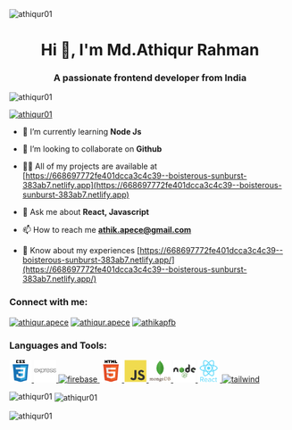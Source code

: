 <p><img align="center" src="https://i.ibb.co/JKnVLgQ/git-bannar.png" alt="athiqur01" /></p>
<h1 align="center">Hi 👋, I'm Md.Athiqur Rahman</h1>
<h3 align="center">A passionate frontend developer from India</h3>

<p align="left"> <img src="https://komarev.com/ghpvc/?username=athiqur01&label=Profile%20views&color=0e75b6&style=flat" alt="athiqur01" /> </p>

<p align="left"> <a href="https://github.com/ryo-ma/github-profile-trophy"><img src="https://github-profile-trophy.vercel.app/?username=athiqur01" alt="athiqur01" /></a> </p>

- 🌱 I’m currently learning **Node Js**

- 👯 I’m looking to collaborate on **Github**

- 👨‍💻 All of my projects are available at [https://668697772fe401dcca3c4c39--boisterous-sunburst-383ab7.netlify.app](https://668697772fe401dcca3c4c39--boisterous-sunburst-383ab7.netlify.app)

- 💬 Ask me about **React, Javascript**

- 📫 How to reach me **athik.apece@gmail.com**

- 📄 Know about my experiences [https://668697772fe401dcca3c4c39--boisterous-sunburst-383ab7.netlify.app/](https://668697772fe401dcca3c4c39--boisterous-sunburst-383ab7.netlify.app/)

<h3 align="left">Connect with me:</h3>
<p align="left">
<a href="https://linkedin.com/in/athiqur.apece" target="blank"><img align="center" src="https://raw.githubusercontent.com/rahuldkjain/github-profile-readme-generator/master/src/images/icons/Social/linked-in-alt.svg" alt="athiqur.apece" height="30" width="40" /></a>
<a href="https://fb.com/athiqur.apece" target="blank"><img align="center" src="https://raw.githubusercontent.com/rahuldkjain/github-profile-readme-generator/master/src/images/icons/Social/facebook.svg" alt="athiqur.apece" height="30" width="40" /></a>
<a href="https://instagram.com/athikapfb" target="blank"><img align="center" src="https://raw.githubusercontent.com/rahuldkjain/github-profile-readme-generator/master/src/images/icons/Social/instagram.svg" alt="athikapfb" height="30" width="40" /></a>
</p>

<h3 align="left">Languages and Tools:</h3>
<p align="left"> <a href="https://www.w3schools.com/css/" target="_blank" rel="noreferrer"> <img src="https://raw.githubusercontent.com/devicons/devicon/master/icons/css3/css3-original-wordmark.svg" alt="css3" width="40" height="40"/> </a> <a href="https://expressjs.com" target="_blank" rel="noreferrer"> <img src="https://raw.githubusercontent.com/devicons/devicon/master/icons/express/express-original-wordmark.svg" alt="express" width="40" height="40"/> </a> <a href="https://firebase.google.com/" target="_blank" rel="noreferrer"> <img src="https://www.vectorlogo.zone/logos/firebase/firebase-icon.svg" alt="firebase" width="40" height="40"/> </a> <a href="https://www.w3.org/html/" target="_blank" rel="noreferrer"> <img src="https://raw.githubusercontent.com/devicons/devicon/master/icons/html5/html5-original-wordmark.svg" alt="html5" width="40" height="40"/> </a> <a href="https://developer.mozilla.org/en-US/docs/Web/JavaScript" target="_blank" rel="noreferrer"> <img src="https://raw.githubusercontent.com/devicons/devicon/master/icons/javascript/javascript-original.svg" alt="javascript" width="40" height="40"/> </a> <a href="https://www.mongodb.com/" target="_blank" rel="noreferrer"> <img src="https://raw.githubusercontent.com/devicons/devicon/master/icons/mongodb/mongodb-original-wordmark.svg" alt="mongodb" width="40" height="40"/> </a> <a href="https://nodejs.org" target="_blank" rel="noreferrer"> <img src="https://raw.githubusercontent.com/devicons/devicon/master/icons/nodejs/nodejs-original-wordmark.svg" alt="nodejs" width="40" height="40"/> </a> <a href="https://reactjs.org/" target="_blank" rel="noreferrer"> <img src="https://raw.githubusercontent.com/devicons/devicon/master/icons/react/react-original-wordmark.svg" alt="react" width="40" height="40"/> </a> <a href="https://tailwindcss.com/" target="_blank" rel="noreferrer"> <img src="https://www.vectorlogo.zone/logos/tailwindcss/tailwindcss-icon.svg" alt="tailwind" width="40" height="40"/> </a> </p>

<p><img align="left" src="https://github-readme-stats.vercel.app/api/top-langs?username=athiqur01&show_icons=true&locale=en&layout=compact" alt="athiqur01" /></p>

<p>&nbsp;<img align="center" src="https://github-readme-stats.vercel.app/api?username=athiqur01&show_icons=true&locale=en" alt="athiqur01" /></p>

<p><img align="center" src="https://github-readme-streak-stats.herokuapp.com/?user=athiqur01&" alt="athiqur01" /></p>
